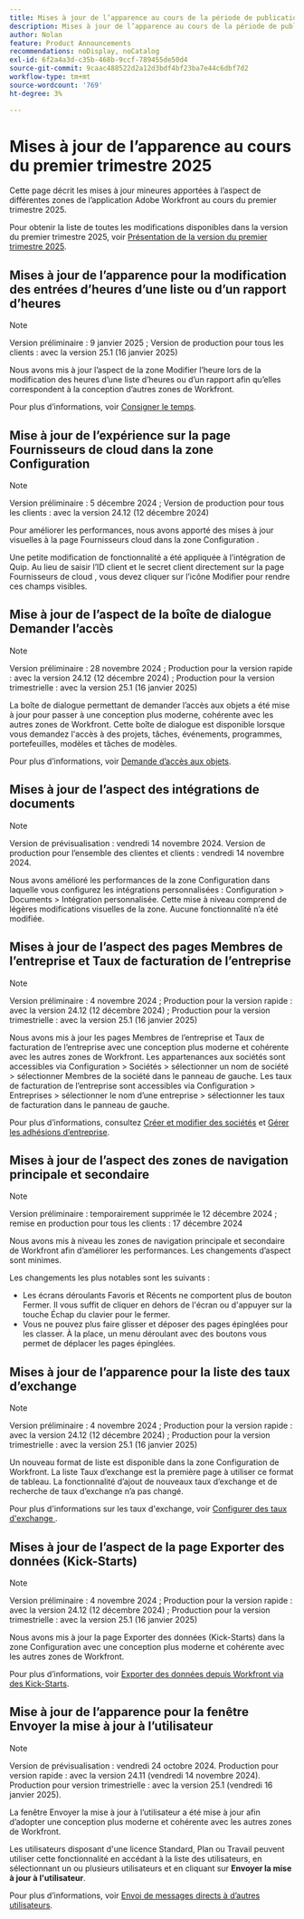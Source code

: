 ```yaml
---
title: Mises à jour de l’apparence au cours de la période de publication du premier trimestre 2025
description: Mises à jour de l’apparence au cours de la période de publication du premier trimestre 2025
author: Nolan
feature: Product Announcements
recommendations: noDisplay, noCatalog
exl-id: 6f2a4a3d-c35b-468b-9ccf-789455de50d4
source-git-commit: 9caac488522d2a12d3bdf4bf23ba7e44c6dbf7d2
workflow-type: tm+mt
source-wordcount: '769'
ht-degree: 3%

---
```


# Mises à jour de l’apparence au cours du premier trimestre 2025

Cette page décrit les mises à jour mineures apportées à l’aspect de différentes zones de l’application Adobe Workfront au cours du premier trimestre 2025.

Pour obtenir la liste de toutes les modifications disponibles dans la version du premier trimestre 2025, voir [Présentation de la version du premier trimestre 2025](/help/quicksilver/product-announcements/product-releases/25-q1-release-activity/25-q1-release-overview.md).


## Mises à jour de l’apparence pour la modification des entrées d’heures d’une liste ou d’un rapport d’heures

>[!NOTE]
>
>Version préliminaire : 9 janvier 2025 ; Version de production pour tous les clients : avec la version 25.1 (16 janvier 2025)

Nous avons mis à jour l’aspect de la zone Modifier l’heure lors de la modification des heures d’une liste d’heures ou d’un rapport afin qu’elles correspondent à la conception d’autres zones de Workfront.

Pour plus d’informations, voir [Consigner le temps](/help/quicksilver/timesheets/create-and-manage-timesheets/log-time.md).


## Mise à jour de l’expérience sur la page Fournisseurs de cloud dans la zone Configuration

>[!NOTE]
>
>Version préliminaire : 5 décembre 2024 ; Version de production pour tous les clients : avec la version 24.12 (12 décembre 2024)

Pour améliorer les performances, nous avons apporté des mises à jour visuelles à la page Fournisseurs cloud dans la zone Configuration .

Une petite modification de fonctionnalité a été appliquée à l’intégration de Quip. Au lieu de saisir l’ID client et le secret client directement sur la page Fournisseurs de cloud , vous devez cliquer sur l’icône Modifier pour rendre ces champs visibles.

## Mise à jour de l’aspect de la boîte de dialogue Demander l’accès

>[!NOTE]
>
>Version préliminaire : 28 novembre 2024 ; Production pour la version rapide : avec la version 24.12 (12 décembre 2024) ; Production pour la version trimestrielle : avec la version 25.1 (16 janvier 2025)

La boîte de dialogue permettant de demander l’accès aux objets a été mise à jour pour passer à une conception plus moderne, cohérente avec les autres zones de Workfront. Cette boîte de dialogue est disponible lorsque vous demandez l&#39;accès à des projets, tâches, événements, programmes, portefeuilles, modèles et tâches de modèles.

Pour plus d’informations, voir [Demande d’accès aux objets](/help/quicksilver/workfront-basics/grant-and-request-access-to-objects/request-access.md).

## Mises à jour de l’aspect des intégrations de documents

>[!NOTE]
>
>Version de prévisualisation : vendredi 14 novembre 2024. Version de production pour l’ensemble des clientes et clients : vendredi 14 novembre 2024.

Nous avons amélioré les performances de la zone Configuration dans laquelle vous configurez les intégrations personnalisées : Configuration > Documents > Intégration personnalisée. Cette mise à niveau comprend de légères modifications visuelles de la zone. Aucune fonctionnalité n’a été modifiée.

## Mises à jour de l’aspect des pages Membres de l’entreprise et Taux de facturation de l’entreprise

>[!NOTE]
>
>Version préliminaire : 4 novembre 2024 ; Production pour la version rapide : avec la version 24.12 (12 décembre 2024) ; Production pour la version trimestrielle : avec la version 25.1 (16 janvier 2025)

Nous avons mis à jour les pages Membres de l’entreprise et Taux de facturation de l’entreprise avec une conception plus moderne et cohérente avec les autres zones de Workfront. Les appartenances aux sociétés sont accessibles via Configuration > Sociétés > sélectionner un nom de société > sélectionner Membres de la société dans le panneau de gauche. Les taux de facturation de l’entreprise sont accessibles via Configuration > Entreprises > sélectionner le nom d’une entreprise > sélectionner les taux de facturation dans le panneau de gauche.

Pour plus d’informations, consultez [Créer et modifier des sociétés](/help/quicksilver/administration-and-setup/set-up-workfront/organizational-setup/create-and-edit-companies.md) et [Gérer les adhésions d’entreprise](/help/quicksilver/administration-and-setup/set-up-workfront/organizational-setup/manage-company-memberships.md).

## Mises à jour de l’aspect des zones de navigation principale et secondaire

>[!NOTE]
>
>Version préliminaire : temporairement supprimée le 12 décembre 2024 ; remise en production pour tous les clients : 17 décembre 2024

Nous avons mis à niveau les zones de navigation principale et secondaire de Workfront afin d’améliorer les performances. Les changements d’aspect sont minimes.

Les changements les plus notables sont les suivants :

* Les écrans déroulants Favoris et Récents ne comportent plus de bouton Fermer. Il vous suffit de cliquer en dehors de l&#39;écran ou d&#39;appuyer sur la touche Échap du clavier pour le fermer.
* Vous ne pouvez plus faire glisser et déposer des pages épinglées pour les classer. À la place, un menu déroulant avec des boutons vous permet de déplacer les pages épinglées.

## Mises à jour de l’apparence pour la liste des taux d’exchange

>[!NOTE]
>
>Version préliminaire : 4 novembre 2024 ; Production pour la version rapide : avec la version 24.12 (12 décembre 2024) ; Production pour la version trimestrielle : avec la version 25.1 (16 janvier 2025)

Un nouveau format de liste est disponible dans la zone Configuration de Workfront. La liste Taux d’exchange est la première page à utiliser ce format de tableau. La fonctionnalité d’ajout de nouveaux taux d’exchange et de recherche de taux d’exchange n’a pas changé.

Pour plus d&#39;informations sur les taux d&#39;exchange, voir [Configurer des taux d&#39;exchange ](/help/quicksilver/administration-and-setup/manage-workfront/exchange-rates/set-up-exchange-rates.md).

## Mises à jour de l’aspect de la page Exporter des données (Kick-Starts)

>[!NOTE]
>
>Version préliminaire : 4 novembre 2024 ; Production pour la version rapide : avec la version 24.12 (12 décembre 2024) ; Production pour la version trimestrielle : avec la version 25.1 (16 janvier 2025)

Nous avons mis à jour la page Exporter des données (Kick-Starts) dans la zone Configuration avec une conception plus moderne et cohérente avec les autres zones de Workfront.

Pour plus d’informations, voir [Exporter des données depuis Workfront via des Kick-Starts](/help/quicksilver/administration-and-setup/manage-workfront/using-kick-starts/export-data-from-wf-via-kick-starts.md).

## Mise à jour de l’apparence pour la fenêtre Envoyer la mise à jour à l’utilisateur

>[!NOTE]
>
>Version de prévisualisation : vendredi 24 octobre 2024. Production pour version rapide : avec la version 24.11 (vendredi 14 novembre 2024). Production pour version trimestrielle : avec la version 25.1 (vendredi 16 janvier 2025).

La fenêtre Envoyer la mise à jour à l’utilisateur a été mise à jour afin d’adopter une conception plus moderne et cohérente avec les autres zones de Workfront.

Les utilisateurs disposant d&#39;une licence Standard, Plan ou Travail peuvent utiliser cette fonctionnalité en accédant à la liste des utilisateurs, en sélectionnant un ou plusieurs utilisateurs et en cliquant sur **Envoyer la mise à jour à l&#39;utilisateur**.

Pour plus d’informations, voir [Envoi de messages directs à d’autres utilisateurs](/help/quicksilver/people-teams-and-groups/work-directly-with-others/send-direct-messages-to-other-users.md).

